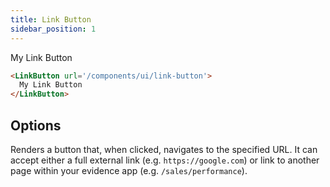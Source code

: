 ```yaml
---
title: Link Button
sidebar_position: 1
---
```


<DocTab>
    <div slot='preview'>
      <LinkButton url='/components/ui/link-button'>
        My Link Button
      </LinkButton>
    </div>

```markdown
<LinkButton url='/components/ui/link-button'>
  My Link Button
</LinkButton>
```
</DocTab>

## Options


<PropListing name="url" required options='string'>

Renders a button that, when clicked, navigates to the specified URL. It can accept either a full external link (e.g. `https://google.com`) or link to another page within your evidence app (e.g. `/sales/performance`).
</PropListing>